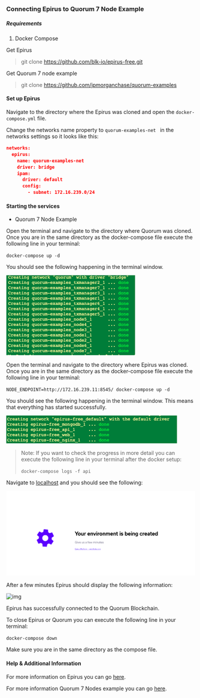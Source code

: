 

### Connecting Epirus to Quorum 7 Node Example 

##### Requirements 

1. Docker Compose


Get Epirus 

>git clone https://github.com/blk-io/epirus-free.git


Get Quorum 7 node example 

> git clone https://github.com/jpmorganchase/quorum-examples

#### Set up Epirus

Navigate to the directory where the Epirus was cloned and open the `docker-compose.yml` file.

Change the networks name property to `quorum-examples-net ` in the networks settings so it looks like this:

```json
networks:
  epirus:
    name: quorum-examples-net
    driver: bridge
    ipam:
      driver: default
      config:
        - subnet: 172.16.239.0/24
```



#### Starting the services 

- Quorum 7 Node Example

Open the terminal and navigate to the directory where Quorum was cloned. Once you are in the same directory as the docker-compose file execute the following line in your terminal:

`docker-compose up -d`

You should see the following happening in the terminal window.

![image](images/7NodesDocker.png)

Open the terminal and navigate to the directory where Epirus was cloned. Once you are in the same directory as the docker-compose file execute the following line in your terminal:

`NODE_ENDPOINT=http://172.16.239.11:8545/ docker-compose up -d`

You should see the following happening in the terminal window. This means that everything has started successfully.


![img](images/EpirusDocker.png)

> Note: If you want to check the progress in more detail you can execute the following line in your terminal after the docker setup: 
> 
>`docker-compose logs -f api`


Navigate to [localhost](http://localhost) and you should see the following:

![image](images/Loading.png)

After a few minutes Epirus should display the following information:

![img](../images/Blocks.png)

Epirus has successfully connected to the Quorum Blockchain.

To close Epirus or Quorum you can execute the following line in your terminal:

`docker-compose down` 

Make sure you are in the same directory as the compose file.

#### Help & Additional Information

For more information on Epirus you can go [here](https://github.com/blk-io/epirus-free).

For more information Quorum 7 Nodes example you can go [here](https://github.com/jpmorganchase/quorum-examples/blob/master/README.md).


